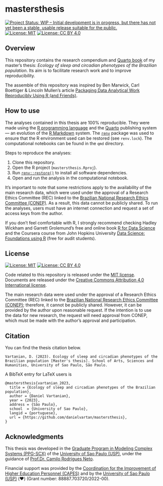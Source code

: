 
<!-- README.md is generated from README.Rmd. Please edit that file -->

# mastersthesis

<!-- badges: start -->

[![Project Status: WIP – Initial development is in progress, but there
has not yet been a stable, usable release suitable for the
public.](https://www.repostatus.org/badges/latest/wip.svg)](https://www.repostatus.org/#wip)
[![License:
MIT](https://img.shields.io/badge/license-MIT-green)](https://choosealicense.com/licenses/mit/)
[![License: CC BY
4.0](https://img.shields.io/badge/License-CC_BY_4.0-lightgrey.svg)](https://creativecommons.org/licenses/by/4.0/)
<!-- badges: end -->

## Overview

This repository contains the research compendium and [Quarto
book](https://quarto.org/docs/books/) of my master’s thesis: *Ecology of
sleep and circadian phenotypes of the Brazilian population*. Its aim is
to facilitate research work and to improve reproducibility.

The assemble of this repository was inspired by Ben Marwick, Carl
Boettiger & Lincoln Mullen’s article [Packaging Data Analytical Work
Reproducibly Using R (and
Friends)](https://doi.org/10.1080/00031305.2017.1375986).

## How to use

The analyses contained in this thesis are 100% reproducible. They were
made using the [R programming language](https://www.r-project.org/) and
the [Quarto](https://quarto.org/) publishing system — an evolution of
the [R Markdown](https://rmarkdown.rstudio.com/) system. The
[`renv`](https://rstudio.github.io/renv) package was used to ensure that
the R environment used can be restored (see `renv.lock`). The
computational notebooks can be found in the `qmd` directory.

Steps to reproduce the analyses:

1.  Clone this repository.
2.  Open the R project (`mastersthesis.Rproj`).
3.  Run
    [`renv::restore()`](https://rstudio.github.io/renv/reference/restore.html)
    to install all software dependencies.
4.  Open and run the analysis in the computational notebook.

It’s important to note that some restrictions apply to the availability
of the main research data, which were used under the approval of a
Research Ethics Committee (REC) linked to the [Brazilian National
Research Ethics Committee
(CONEP)](https://conselho.saude.gov.br/Web_comissoes/conep/index.html).
As a result, this data cannot be publicly shared. To run the analyses,
users must have an internet connection and request a set of access keys
from the author.

If you don’t feel comfortable with R, I strongly recommend checking
Hadley Wickham and Garrett Grolemund’s free and online book [R for Data
Science](https://r4ds.had.co.nz/) and the Coursera course from John
Hopkins University [Data Science: Foundations using
R](https://www.coursera.org/specializations/data-science-foundations-r)
(free for audit students).

## License

[![License:
MIT](https://img.shields.io/badge/license-MIT-green)](https://opensource.org/license/mit/)
[![License: CC BY
4.0](https://img.shields.io/badge/License-CC_BY_4.0-lightgrey.svg)](https://creativecommons.org/licenses/by/4.0/)

Code related to this repository is released under the [MIT
license](https://opensource.org/license/mit/). Documents are released
under the [Creative Commons Attribution 4.0 International
license](https://creativecommons.org/licenses/by/4.0/).

The main research data were used under the approval of a Research Ethics
Committee (REC) linked to the [Brazilian National Research Ethics
Committee
(CONEP)](https://conselho.saude.gov.br/Web_comissoes/conep/index.html);
therefore, it cannot be publicly shared. However, it can be provided by
the author upon reasonable request. If the intention is to use the data
for new research, the request will need approval from CONEP, which must
be made with the author’s approval and participation.

## Citation

You can find the thesis citation below.

    Vartanian, D. (2023). Ecology of sleep and circadian phenotypes of the Brazilian population [Master's thesis]. School of Arts, Sciences and Humanities, University of Sao Paulo, São Paulo.

A BibTeX entry for LaTeX users is

    @mastersthesis{vartanian_2023,
      title = {Ecology of sleep and circadian phenotypes of the Brazilian population},
      author = {Daniel Vartanian},
      year = {2023},
      address = {São Paulo},
      school  = {University of Sao Paulo},
      langid = {portuguese},
      url = {https://github.com/danielvartan/mastersthesis},
    }

## Acknowledgments

This thesis was developed in the [Graduate Program in Modeling Complex
Systems
(PPG-SCX)](https://www.prpg.usp.br/pt-br/faca-pos-na-usp/programas-de-pos-graduacao/621-modelagem-de-sistemas-complexos)
of the [University of Sao Paulo (USP)](https://www5.usp.br/), under the
guidance of [Prof.Dr. Camilo Rodrigues
Neto](https://orcid.org/0000-0001-6783-6695).

Financial support was provided by the [Coordination for the Improvement
of Higher Education Personnel (CAPES)](https://www.gov.br/capes/) and by
the [University of Sao Paulo (USP)](http://usp.br/) (❤️) (Grant number:
88887.703720/2022-00).
